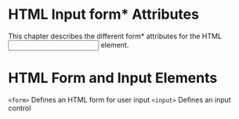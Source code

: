 # HTML Input form\* Attributes

This chapter describes the different form\* attributes for the HTML <input> element.

# HTML Form and Input Elements

`<form>` Defines an HTML form for user input
`<input>` Defines an input control
